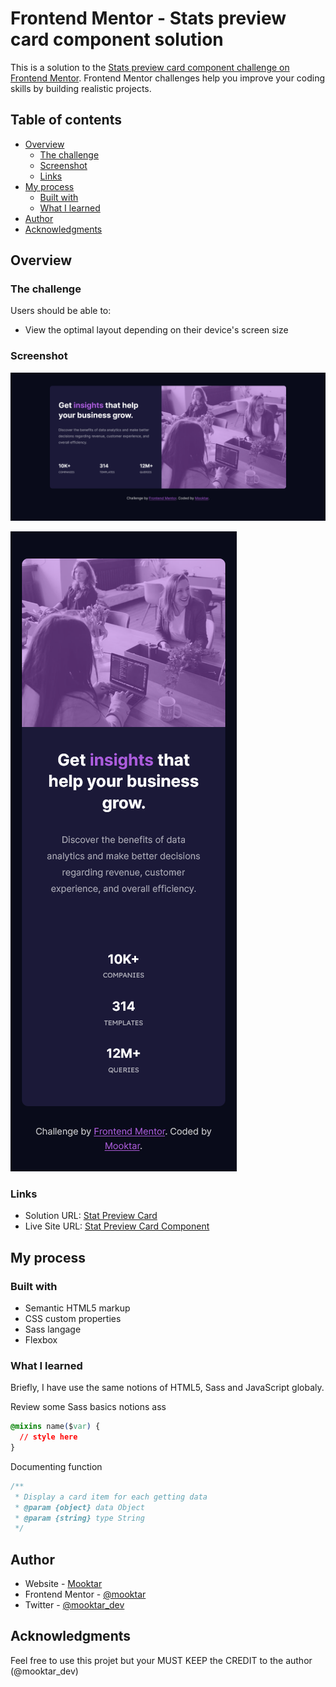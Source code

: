 # Frontend Mentor - Stats preview card component solution

This is a solution to the [Stats preview card component challenge on Frontend Mentor](https://www.frontendmentor.io/challenges/stats-preview-card-component-8JqbgoU62). Frontend Mentor challenges help you improve your coding skills by building realistic projects. 

## Table of contents

- [Overview](#overview)
  - [The challenge](#the-challenge)
  - [Screenshot](#screenshot)
  - [Links](#links)
- [My process](#my-process)
  - [Built with](#built-with)
  - [What I learned](#what-i-learned)
- [Author](#author)
- [Acknowledgments](#acknowledgments)



## Overview

### The challenge

Users should be able to:

- View the optimal layout depending on their device's screen size

### Screenshot

![](./screenshot-desktop.png)

![](./screenshot-mobile.png)

### Links

- Solution URL: [Stat Preview Card](https://github.com/hoytima/stat-preview-card.git)
- Live Site URL: [Stat Preview Card Component](https://stat-preview-card.github.io/)



## My process

### Built with

- Semantic HTML5 markup
- CSS custom properties
- Sass langage
- Flexbox

### What I learned

Briefly, I have use the same notions of HTML5, Sass and JavaScript globaly.

Review some Sass basics notions ass

```css
@mixins name($var) {
  // style here
}
```

Documenting function

```js
/**
 * Display a card item for each getting data
 * @param {object} data Object
 * @param {string} type String
 */
```



## Author

- Website - [Mooktar](https://www.mooktar.github.io)
- Frontend Mentor - [@mooktar](https://www.frontendmentor.io/profile/yourusername)
- Twitter - [@mooktar_dev](https://www.twitter.com/mooktar)



## Acknowledgments

Feel free to use this projet but your MUST KEEP the CREDIT to the author (@mooktar_dev)